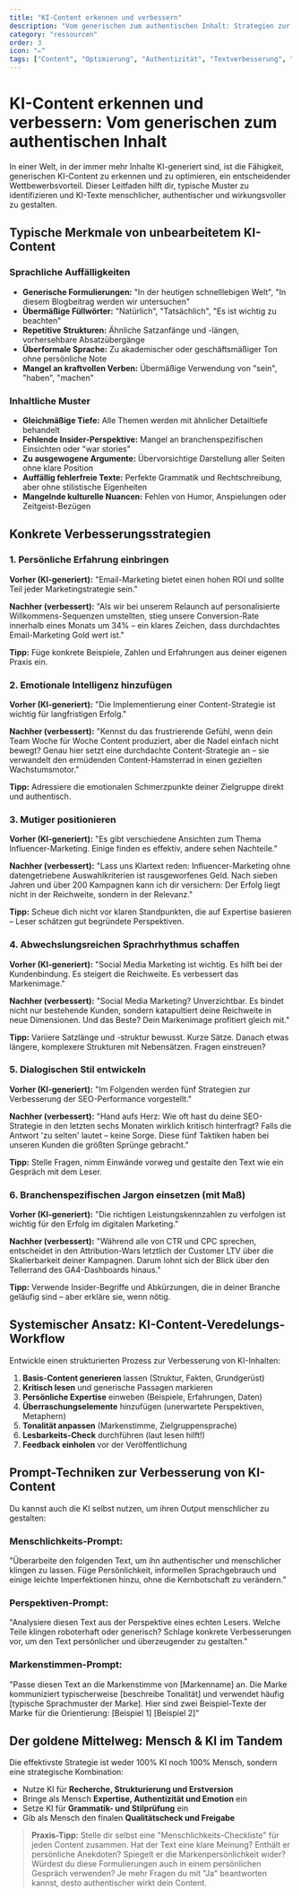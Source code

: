 ```yaml
---
title: "KI-Content erkennen und verbessern"
description: "Vom generischen zum authentischen Inhalt: Strategien zur Optimierung KI-generierter Texte"
category: "ressourcen"
order: 3
icon: "✏️"
tags: ["Content", "Optimierung", "Authentizität", "Textverbesserung", "Menschlichkeit"]
---
```


# KI-Content erkennen und verbessern: Vom generischen zum authentischen Inhalt

In einer Welt, in der immer mehr Inhalte KI-generiert sind, ist die Fähigkeit, generischen KI-Content zu erkennen und zu optimieren, ein entscheidender Wettbewerbsvorteil. Dieser Leitfaden hilft dir, typische Muster zu identifizieren und KI-Texte menschlicher, authentischer und wirkungsvoller zu gestalten.

## Typische Merkmale von unbearbeitetem KI-Content

### Sprachliche Auffälligkeiten

- **Generische Formulierungen:** "In der heutigen schnelllebigen Welt", "In diesem Blogbeitrag werden wir untersuchen"
- **Übermäßige Füllwörter:** "Natürlich", "Tatsächlich", "Es ist wichtig zu beachten"
- **Repetitive Strukturen:** Ähnliche Satzanfänge und -längen, vorhersehbare Absatzübergänge
- **Überformale Sprache:** Zu akademischer oder geschäftsmäßiger Ton ohne persönliche Note
- **Mangel an kraftvollen Verben:** Übermäßige Verwendung von "sein", "haben", "machen"

### Inhaltliche Muster

- **Gleichmäßige Tiefe:** Alle Themen werden mit ähnlicher Detailtiefe behandelt
- **Fehlende Insider-Perspektive:** Mangel an branchenspezifischen Einsichten oder "war stories"
- **Zu ausgewogene Argumente:** Übervorsichtige Darstellung aller Seiten ohne klare Position
- **Auffällig fehlerfreie Texte:** Perfekte Grammatik und Rechtschreibung, aber ohne stilistische Eigenheiten
- **Mangelnde kulturelle Nuancen:** Fehlen von Humor, Anspielungen oder Zeitgeist-Bezügen

## Konkrete Verbesserungsstrategien

### 1. Persönliche Erfahrung einbringen

**Vorher (KI-generiert):**
"Email-Marketing bietet einen hohen ROI und sollte Teil jeder Marketingstrategie sein."

**Nachher (verbessert):**
"Als wir bei unserem Relaunch auf personalisierte Willkommens-Sequenzen umstellten, stieg unsere Conversion-Rate innerhalb eines Monats um 34% – ein klares Zeichen, dass durchdachtes Email-Marketing Gold wert ist."

**Tipp:** Füge konkrete Beispiele, Zahlen und Erfahrungen aus deiner eigenen Praxis ein.

### 2. Emotionale Intelligenz hinzufügen

**Vorher (KI-generiert):**
"Die Implementierung einer Content-Strategie ist wichtig für langfristigen Erfolg."

**Nachher (verbessert):**
"Kennst du das frustrierende Gefühl, wenn dein Team Woche für Woche Content produziert, aber die Nadel einfach nicht bewegt? Genau hier setzt eine durchdachte Content-Strategie an – sie verwandelt den ermüdenden Content-Hamsterrad in einen gezielten Wachstumsmotor."

**Tipp:** Adressiere die emotionalen Schmerzpunkte deiner Zielgruppe direkt und authentisch.

### 3. Mutiger positionieren

**Vorher (KI-generiert):**
"Es gibt verschiedene Ansichten zum Thema Influencer-Marketing. Einige finden es effektiv, andere sehen Nachteile."

**Nachher (verbessert):**
"Lass uns Klartext reden: Influencer-Marketing ohne datengetriebene Auswahlkriterien ist rausgeworfenes Geld. Nach sieben Jahren und über 200 Kampagnen kann ich dir versichern: Der Erfolg liegt nicht in der Reichweite, sondern in der Relevanz."

**Tipp:** Scheue dich nicht vor klaren Standpunkten, die auf Expertise basieren – Leser schätzen gut begründete Perspektiven.

### 4. Abwechslungsreichen Sprachrhythmus schaffen

**Vorher (KI-generiert):**
"Social Media Marketing ist wichtig. Es hilft bei der Kundenbindung. Es steigert die Reichweite. Es verbessert das Markenimage."

**Nachher (verbessert):**
"Social Media Marketing? Unverzichtbar. Es bindet nicht nur bestehende Kunden, sondern katapultiert deine Reichweite in neue Dimensionen. Und das Beste? Dein Markenimage profitiert gleich mit."

**Tipp:** Variiere Satzlänge und -struktur bewusst. Kurze Sätze. Danach etwas längere, komplexere Strukturen mit Nebensätzen. Fragen einstreuen?

### 5. Dialogischen Stil entwickeln

**Vorher (KI-generiert):**
"Im Folgenden werden fünf Strategien zur Verbesserung der SEO-Performance vorgestellt."

**Nachher (verbessert):**
"Hand aufs Herz: Wie oft hast du deine SEO-Strategie in den letzten sechs Monaten wirklich kritisch hinterfragt? Falls die Antwort 'zu selten' lautet – keine Sorge. Diese fünf Taktiken haben bei unseren Kunden die größten Sprünge gebracht."

**Tipp:** Stelle Fragen, nimm Einwände vorweg und gestalte den Text wie ein Gespräch mit dem Leser.

### 6. Branchenspezifischen Jargon einsetzen (mit Maß)

**Vorher (KI-generiert):**
"Die richtigen Leistungskennzahlen zu verfolgen ist wichtig für den Erfolg im digitalen Marketing."

**Nachher (verbessert):**
"Während alle von CTR und CPC sprechen, entscheidet in den Attribution-Wars letztlich der Customer LTV über die Skalierbarkeit deiner Kampagnen. Darum lohnt sich der Blick über den Tellerrand des GA4-Dashboards hinaus."

**Tipp:** Verwende Insider-Begriffe und Abkürzungen, die in deiner Branche geläufig sind – aber erkläre sie, wenn nötig.

## Systemischer Ansatz: KI-Content-Veredelungs-Workflow

Entwickle einen strukturierten Prozess zur Verbesserung von KI-Inhalten:

1. **Basis-Content generieren** lassen (Struktur, Fakten, Grundgerüst)
2. **Kritisch lesen** und generische Passagen markieren
3. **Persönliche Expertise** einweben (Beispiele, Erfahrungen, Daten)
4. **Überraschungselemente** hinzufügen (unerwartete Perspektiven, Metaphern)
5. **Tonalität anpassen** (Markenstimme, Zielgruppensprache)
6. **Lesbarkeits-Check** durchführen (laut lesen hilft!)
7. **Feedback einholen** vor der Veröffentlichung

## Prompt-Techniken zur Verbesserung von KI-Content

Du kannst auch die KI selbst nutzen, um ihren Output menschlicher zu gestalten:

### Menschlichkeits-Prompt:
"Überarbeite den folgenden Text, um ihn authentischer und menschlicher klingen zu lassen. Füge Persönlichkeit, informellen Sprachgebrauch und einige leichte Imperfektionen hinzu, ohne die Kernbotschaft zu verändern."

### Perspektiven-Prompt:
"Analysiere diesen Text aus der Perspektive eines echten Lesers. Welche Teile klingen roboterhaft oder generisch? Schlage konkrete Verbesserungen vor, um den Text persönlicher und überzeugender zu gestalten."

### Markenstimmen-Prompt:
"Passe diesen Text an die Markenstimme von [Markenname] an. Die Marke kommuniziert typischerweise [beschreibe Tonalität] und verwendet häufig [typische Sprachmuster der Marke]. Hier sind zwei Beispiel-Texte der Marke für die Orientierung: [Beispiel 1] [Beispiel 2]"

## Der goldene Mittelweg: Mensch & KI im Tandem

Die effektivste Strategie ist weder 100% KI noch 100% Mensch, sondern eine strategische Kombination:

- Nutze KI für **Recherche, Strukturierung und Erstversion**
- Bringe als Mensch **Expertise, Authentizität und Emotion** ein
- Setze KI für **Grammatik- und Stilprüfung** ein
- Gib als Mensch den finalen **Qualitätscheck und Freigabe**

> **Praxis-Tipp:** Stelle dir selbst eine "Menschlichkeits-Checkliste" für jeden Content zusammen. Hat der Text eine klare Meinung? Enthält er persönliche Anekdoten? Spiegelt er die Markenpersönlichkeit wider? Würdest du diese Formulierungen auch in einem persönlichen Gespräch verwenden? Je mehr Fragen du mit "Ja" beantworten kannst, desto authentischer wirkt dein Content.

